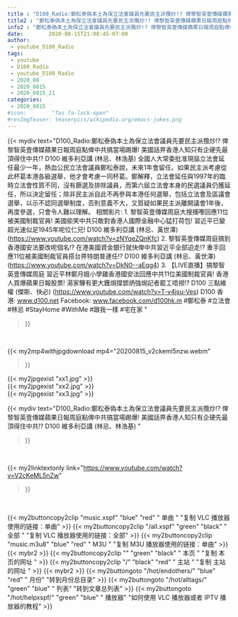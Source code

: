 ```yaml
---
title : "D100_Radio:鄭松泰偽本土為保立法會議員先要民主派攬炒!? 俾黎智英壹傳媒蘋果日報周庭點俾中共搞當場踢爆! 美國話畀香港人知只有企硬先最頂得住中共!?  D100 維多利亞講 (林忌、林浩基) "
title2 : "鄭松泰偽本土為保立法會議員先要民主派攬炒!? 俾黎智英壹傳媒蘋果日報周庭點俾中共搞當場踢爆! 美國話畀香港人知只有企硬先最頂得住中共!?  D100 維多利亞講 (林忌、林浩基) "
info2 : "鄭松泰偽本土為保立法會議員先要民主派攬炒!? 俾黎智英壹傳媒蘋果日報周庭點俾中共搞當場踢爆! 美國話畀香港人知只有企硬先最頂得住中共!?  D100 維多利亞講 (林忌、林浩基)    全國人大常委批准現屆立法會延任最少一年，熱血公民立法會議員鄭松泰說，未來1年會留任。如果民主派考慮從此杯葛本港各級選舉，他才會考慮一同杯葛。鄭解釋，立法會延任與1997年的臨時立法會性質不同，沒有篩選及排除議員，而第六屆立法會本身的民選議員仍獲延任，所以決定留任；除非民主派自此不再參與本港任何選舉，包括立法會及區議會選舉，以示不認同選舉制度，否則意義不大，又質疑如果民主派離開議會1年後，再度參選，只會令人難以理解。  相關影片: 1. 黎智英壹傳媒周庭大搜捕嚟回應11位被美國制裁官員!  美國偷笑中共只敢對香港人國際金融中心猛打荷包! 習近平已變超光速似足1945年呢位仁兄! D100 維多利亞講 (林忌、黃世澤) (https://www.youtube.com/watch?v=zNYqeZQnKfc) 2. 黎智英壹傳媒周庭搞到香港國安法要改呢個名!? 在港美國資金銀行就快俾中共習近平全部迫走!? 重手回應11位被美國制裁官員搭台畀特朗普連任!?  D100 維多利亞講 (林忌、黃世澤) (https://www.youtube.com/watch?v=DkN0--aEqg4) 3. 【LIVE直播】搞黎智英壹傳媒周庭 習近平林鄭月娥小學雞香港國安法回應中共11位美國制裁官員! 香港人買爆蘋果日報股票! 湯家驊有更大鑊焗撐鄧炳強焗記者罷工唔撈!? D100 三點維權 (傑斯、快必) (https://www.youtube.com/watch?v=T-v4jsu-Ves)  D100 香港: www.d100.net  Facebook: www.facebook.com/d100hk.m  #鄭松泰 #立法會 #林忌 #StayHome #WithMe #跟我一樣 #宅在家 "
date:        2020-08-15T21:08:45-07:00
author:
 - youtube_D100_Radio
tags:
 - youtube
 - D100_Radio
 - youtube_D100_Radio
 - 2020_08
 - 2020_0815
 - 2020_0815_21
categories:
 - 2020_0815
#icon:        "fas fa-lock-open"
#resImgTeaser: teaserpics/wikipedia.org/emacs-jokes.png
---
```


{{< mydiv text="D100_Radio:鄭松泰偽本土為保立法會議員先要民主派攬炒!? 俾黎智英壹傳媒蘋果日報周庭點俾中共搞當場踢爆! 美國話畀香港人知只有企硬先最頂得住中共!?  D100 維多利亞講 (林忌、林浩基)    全國人大常委批准現屆立法會延任最少一年，熱血公民立法會議員鄭松泰說，未來1年會留任。如果民主派考慮從此杯葛本港各級選舉，他才會考慮一同杯葛。鄭解釋，立法會延任與1997年的臨時立法會性質不同，沒有篩選及排除議員，而第六屆立法會本身的民選議員仍獲延任，所以決定留任；除非民主派自此不再參與本港任何選舉，包括立法會及區議會選舉，以示不認同選舉制度，否則意義不大，又質疑如果民主派離開議會1年後，再度參選，只會令人難以理解。  相關影片: 1. 黎智英壹傳媒周庭大搜捕嚟回應11位被美國制裁官員!  美國偷笑中共只敢對香港人國際金融中心猛打荷包! 習近平已變超光速似足1945年呢位仁兄! D100 維多利亞講 (林忌、黃世澤) (https://www.youtube.com/watch?v=zNYqeZQnKfc) 2. 黎智英壹傳媒周庭搞到香港國安法要改呢個名!? 在港美國資金銀行就快俾中共習近平全部迫走!? 重手回應11位被美國制裁官員搭台畀特朗普連任!?  D100 維多利亞講 (林忌、黃世澤) (https://www.youtube.com/watch?v=DkN0--aEqg4) 3. 【LIVE直播】搞黎智英壹傳媒周庭 習近平林鄭月娥小學雞香港國安法回應中共11位美國制裁官員! 香港人買爆蘋果日報股票! 湯家驊有更大鑊焗撐鄧炳強焗記者罷工唔撈!? D100 三點維權 (傑斯、快必) (https://www.youtube.com/watch?v=T-v4jsu-Ves)  D100 香港: www.d100.net  Facebook: www.facebook.com/d100hk.m  #鄭松泰 #立法會 #林忌 #StayHome #WithMe #跟我一樣 #宅在家 "
>}}
<br>


{{< my2mp4withjpgdownload mp4="20200815_v2ckeml5nzw.webm"
>}}

{{< my2jpgexist "xx1.jpg" >}}<br>
{{< my2jpgexist "xx2.jpg" >}}<br>
{{< my2jpgexist "xx3.jpg" >}}<br>



{{< mydiv text="D100_Radio:鄭松泰偽本土為保立法會議員先要民主派攬炒!? 俾黎智英壹傳媒蘋果日報周庭點俾中共搞當場踢爆! 美國話畀香港人知只有企硬先最頂得住中共!?  D100 維多利亞講 (林忌、林浩基) "
>}}
<br>

{{< my2linktextonly link="https://www.youtube.com/watch?v=V2cKeML5nZw"
>}}


<br>

{{< my2buttoncopy2clip "music.xspf"        "blue"   "red"    " 单曲 "  "复制 VLC 播放器使用的链接：单曲" >}} {{< my2buttoncopy2clip "/all.xspf"         "green"  "black"  " 全部 "  "复制 VLC 播放器使用的链接：全部" >}} {{< my2buttoncopy2clip "music.m3u8"        "blue"   "red"    " M3U  "    "复制 M3U 播放器使用的链接：单曲" >}} {{< mybr2 >}} {{< my2buttoncopy2clip ""                  "green"  "black"  " 本页 "    "复制 本页的网址 " >}} {{< my2buttoncopy2clip "/"                 "black"  "red"    " 主站 "    "复制 主站的网址 " >}} {{< mybr2 >}} {{< my2buttongoto      "/hot/endothers/"   "blue"   "red"    " 月份"   "转到月份总目录" >}} {{< my2buttongoto      "/hot/alltags/"     "green"  "blue"   " 列表"   "转到文章总列表" >}} {{< my2buttongoto      "/hot/helpxspf/"    "green"  "blue"   " 播放器" "如何使用 VLC 播放器或者 IPTV 播放器的教程" >}} 
